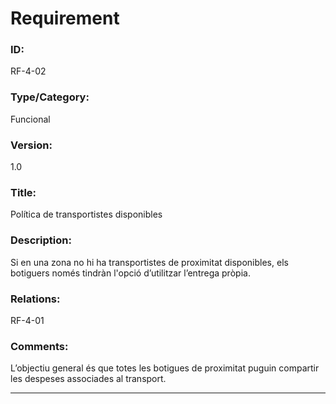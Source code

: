 # Requirement

### ID:
RF-4-02

### Type/Category:
Funcional

### Version:
1.0

### Title:
Política de transportistes disponibles

### Description:
Si en una zona no hi ha transportistes de proximitat disponibles, els botiguers només tindràn l'opció d’utilitzar l’entrega pròpia.

### Relations:
RF-4-01

### Comments:
L’objectiu general és que totes les botigues de proximitat puguin compartir les despeses associades al transport. 

---
